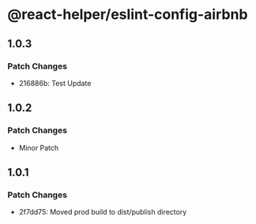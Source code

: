 # @react-helper/eslint-config-airbnb

## 1.0.3

### Patch Changes

- 216886b: Test Update

## 1.0.2

### Patch Changes

- Minor Patch

## 1.0.1

### Patch Changes

- 2f7dd75: Moved prod build to dist/publish directory
